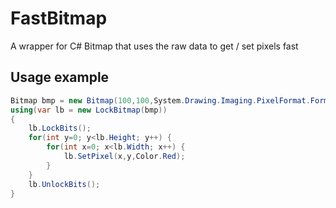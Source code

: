 # FastBitmap
A wrapper for C# Bitmap that uses the raw data to get / set pixels fast

## Usage example
```C#
Bitmap bmp = new Bitmap(100,100,System.Drawing.Imaging.PixelFormat.Format32bppArgb);
using(var lb = new LockBitmap(bmp))
{
	lb.LockBits();
	for(int y=0; y<lb.Height; y++) {
		for(int x=0; x<lb.Width; x++) {
			lb.SetPixel(x,y,Color.Red);
		}
	}
	lb.UnlockBits();
}
```